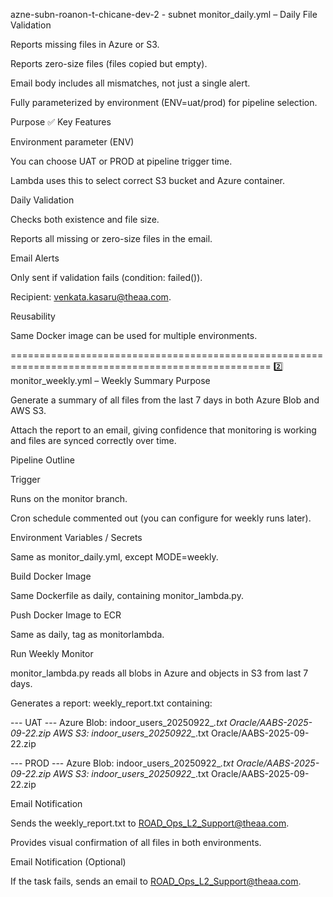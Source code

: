 azne-subn-roanon-t-chicane-dev-2 - subnet
monitor_daily.yml – Daily File Validation


Reports missing files in Azure or S3.

Reports zero-size files (files copied but empty).

Email body includes all mismatches, not just a single alert.

Fully parameterized by environment (ENV=uat/prod) for pipeline selection.



Purpose
✅ Key Features

Environment parameter (ENV)

You can choose UAT or PROD at pipeline trigger time.

Lambda uses this to select correct S3 bucket and Azure container.

Daily Validation

Checks both existence and file size.

Reports all missing or zero-size files in the email.

Email Alerts

Only sent if validation fails (condition: failed()).

Recipient: venkata.kasaru@theaa.com.

Reusability

Same Docker image can be used for multiple environments.

===================================================================================================
2️⃣ monitor_weekly.yml – Weekly Summary
Purpose

Generate a summary of all files from the last 7 days in both Azure Blob and AWS S3.

Attach the report to an email, giving confidence that monitoring is working and files are synced correctly over time.

Pipeline Outline

Trigger

Runs on the monitor branch.

Cron schedule commented out (you can configure for weekly runs later).

Environment Variables / Secrets

Same as monitor_daily.yml, except MODE=weekly.

Build Docker Image

Same Dockerfile as daily, containing monitor_lambda.py.

Push Docker Image to ECR

Same as daily, tag as monitorlambda.

Run Weekly Monitor

monitor_lambda.py reads all blobs in Azure and objects in S3 from last 7 days.

Generates a report: weekly_report.txt containing:

--- UAT ---
Azure Blob:
  indoor_users_20250922_*.txt
  Oracle/AABS-2025-09-22.zip
AWS S3:
  indoor_users_20250922_*.txt
  Oracle/AABS-2025-09-22.zip

--- PROD ---
Azure Blob:
  indoor_users_20250922_*.txt
  Oracle/AABS-2025-09-22.zip
AWS S3:
  indoor_users_20250922_*.txt
  Oracle/AABS-2025-09-22.zip


Email Notification

Sends the weekly_report.txt to ROAD_Ops_L2_Support@theaa.com.

Provides visual confirmation of all files in both environments.

Email Notification (Optional)

If the task fails, sends an email to ROAD_Ops_L2_Support@theaa.com.
